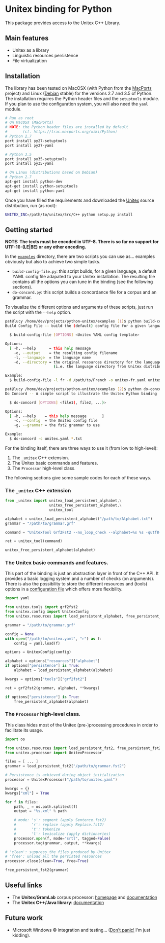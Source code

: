 # Unitex binding for Python

This package provides access to the Unitex C++ Library.

## Main features

* Unitex as a library
* Linguistic resources persistence
* File virtualization

## Installation

The library has been tested on MacOSX (with Python from the [MacPorts](https://www.macports.org/) project) and Linux ([Debian](https://www.debian.org/) stable) for the versions 2.7 and 3.5 of Python. The installation requires the Python header files and the `setuptools` module. If you plan to use the configuration system, you will also need the `yaml` module.

```bash
# Run as root
# On MacOSX (MacPorts)
# NOTE: the Python header files are installed by default
#       (cf. https://trac.macports.org/wiki/Python)
# Python 2.7
port install py27-setuptools
port install py27-yaml

# Python 3.5
port install py35-setuptools
port install py35-yaml

# On Linux (distributions based on Debian)
# Python 2.7
apt-get install python-dev
apt-get install python-setuptools
apt-get install python-yaml
```

Once you have filled the requirements and downloaded the [Unitex](http://igm.univ-mlv.fr/~unitex/index.php?page=3&html=download.html) source distribution, run (as root):

```bash
UNITEX_INC=/path/to/unitex/Src/C++ python setup.py install
```

## Getting started

**NOTE: The texts must be encoded in UTF-8. There is so far no support for UTF-16-(LE|BE) or any other encoding.**

In the [`examples`](https://github.com/patwat/python-unitex/blob/master/examples/) directory, there are two scripts you can use as... examples obviously but also to achieve two simple tasks.

* `build-config-file.py`: this script builds, for a given language, a default YAML config file adapated to your Unitex installation. The resulting file contains all the options you can tune in the binding (see the following sections).
* `do-concord.py`: this script builds a concordance file for a corpus and an grammar.

To visualize the different options and arguments of these scripts, just run the script with the `--help` option.

```bash
pat@lucy /home/dev/projects/python-unitex/examples [1]$ python build-config-file.py
Build Config File -- build the (default) config file for a given language

  $ build-config-file [OPTIONS] <Unitex YAML config template>

Options:
  [ -h, --help      = this help message                                      ]
    -o, --output    = the resulting config filename
    -l, --language  = the language name
    -d, --directory = the original resources directory for the language
                      (i.e. the language directory from Unitex distribution)

Example:
  $ build-config-file -l fr -d /path/to/French -o unitex-fr.yaml unitex.yaml
```

```bash
pat@lucy /home/dev/projects/python-unitex/examples [2]$ python do-concord.py
Do Concord -- A simple script to illustrate the Unitex Python binding

  $ do-concord [OPTIONS] <file1(, file2, ...)>

Options:
  [ -h, --help    = this help message       ]
    -c, --config  = the Unitex config file
    -g, --grammar = the fst2 grammar to use

Example:
  $ do-concord -c unitex.yaml *.txt
```

For the binding itself, there are three ways to use it (from low to high-level):

1. The `_unitex` C++ extension.
2. The Unitex basic commands and features.
3. The `Processor` high-level class.

The following sections give some sample codes for each of these ways.

### The `_unitex` C++ extension

```python
from _unitex import unitex_load_persistent_alphabet,\
					unitex_free_persistent_alphabet,\
					unitex_tool

alphabet = unitex_load_persistent_alphabet("/path/to/Alphabet.txt")
grammar = "/path/to/grammar.grf"

command = "UnitexTool Grf2Fst2 --no_loop_check --alphabet=%s %s -qutf8-no-bom" % (alphabet, grammar)

ret = unitex_tool(command)

unitex_free_persistent_alphabet(alphabet)
```
### The Unitex basic commands and features.

This part of the binding is just an abstraction layer in front of the C++ API. It provides a basic logging system and a number of checks (on arguments). There is also the possibility to store the different resources and (tools) options in a [configuration file](https://github.com/patwat/python-unitex/blob/master/config/unitex.yaml) which offers more flexibility. 

```python
import yaml

from unitex.tools import grf2fst2
from unitex.config import UnitexConfig
from unitex.resources import load_persistent_alphabet, free_persistent_alphabet

grammar = "/path/to/grammar.grf"

config = None
with open("/path/to/unitex.yaml", "r") as f:
    config = yaml.load(f)

options = UnitexConfig(config)

alphabet = options["resources"]["alphabet"]
if options["persistence"] is True:
	alphabet = load_persistent_alphabet(alphabet)

kwargs = options["tools"]["grf2fst2"]

ret = grf2fst2(grammar, alphabet, **kwargs)

if options["persistence"] is True:
	free_persistent_alphabet(alphabet)
```

### The `Processor` high-level class.

This class hides most of the Unitex (pre-)processing procedures in order to facilitate its usage.

```python
import os

from unitex.resources import load_persistent_fst2, free_persistent_fst2
from unitex.processor import UnitexProcessor

files = [ ... ]
grammar = load_persistent_fst2("/path/to/grammar.fst2")

# Persistence is achieved during object initialization
processor = UnitexProcessor("/path/to/unitex.yaml")

kwargs = {}
kwargs["xml"] = True

for f in files:
    path, _ = os.path.splitext(f)
    output = "%s.xml" % path

    # mode: 's': segment (apply Sentence.fst2)
    #       'r': replace (apply Replace.fst2)
    #       't': tokenize
    #       'l': lexicalize (apply dictionaries)
    processor.open(f, mode="srtl", tagged=False)
    processor.tag(grammar, output, **kwargs)

# 'clean': suppress the files produced by Unitex
# 'free': unload all the persisted resources
processor.close(clean=True, free=True)

free_persistent_fst2(grammar)
```

## Useful links

* The **Unitex/GramLab** corpus processor: [homepage](http://www-igm.univ-mlv.fr/~unitex/) and [documentation](http://igm.univ-mlv.fr/~unitex/UnitexManual3.1.pdf)
* The **Unitex C++/Java library**: [documentation](http://unitex-library-fr.readthedocs.org/)

## Future work

* Microsoft Windows &copy; integration and testing... ([Don't panic!](https://en.wikipedia.org/wiki/Phrases_from_The_Hitchhiker%27s_Guide_to_the_Galaxy#Don.27t_Panic) I'm just kidding).
